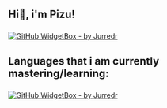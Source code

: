 <h2 align="left">Hi👋, i'm Pizu!</h2>

###

[![GitHub WidgetBox - by Jurredr](https://github-widgetbox.vercel.app/api/profile?username=xPizu&data=followers,repositories,stars,commits)](https://github.com/Jurredr/github-widgetbox)

###

<h2 align="left">Languages that i am currently mastering/learning:</h2>

###

[![GitHub WidgetBox - by Jurredr](https://github-widgetbox.vercel.app/api/skills?languages=js,html,css,lua,python,java)](https://github.com/Jurredr/github-widgetbox)

###
